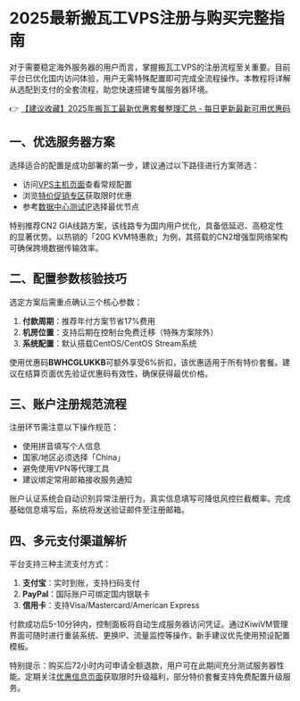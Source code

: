 # 2025最新搬瓦工VPS注册与购买完整指南

对于需要稳定海外服务器的用户而言，掌握搬瓦工VPS的注册流程至关重要。目前平台已优化国内访问体验，用户无需特殊配置即可完成全流程操作。本教程将详解从选配到支付的全套流程，助您快速搭建专属服务器环境。

👉 [【建议收藏】2025年搬瓦工最新优惠套餐整理汇总 - 每日更新最新可用优惠码](https://bit.ly/banwagon)

## 一、优选服务器方案
选择适合的配置是成功部署的第一步，建议通过以下路径进行方案筛选：
- 访问[VPS主机页面](https://bit.ly/banwagon)查看常规配置
- 浏览[特价促销专区](https://bit.ly/banwagon)获取限时优惠
- 参考[数据中心测试IP](https://bit.ly/banwagon)选择最优节点

特别推荐CN2 GIA线路方案，该线路专为国内用户优化，具备低延迟、高稳定性的显著优势。以热销的「20G KVM特惠款」为例，其搭载的CN2增强型网络架构可确保跨境数据传输效率。

## 二、配置参数核验技巧
选定方案后需重点确认三个核心参数：
1. **付款周期**：推荐年付方案节省17%费用
2. **机房位置**：支持后期在控制台免费迁移（特殊方案除外）
3. **系统配置**：默认搭载CentOS/CentOS Stream系统

使用优惠码**BWHCGLUKKB**可额外享受6%折扣，该优惠适用于所有特价套餐。建议在结算页面优先验证优惠码有效性，确保获得最优价格。

## 三、账户注册规范流程
注册环节需注意以下操作规范：
- 使用拼音填写个人信息
- 国家/地区必须选择「China」
- 避免使用VPN等代理工具
- 建议绑定常用邮箱接收服务通知

账户认证系统会自动识别异常注册行为，真实信息填写可降低风控拦截概率。完成基础信息填写后，系统将发送验证邮件至注册邮箱。

## 四、多元支付渠道解析
平台支持三种主流支付方式：
1. **支付宝**：实时到账，支持扫码支付
2. **PayPal**：国际账户可绑定国内银联卡
3. **信用卡**：支持Visa/Mastercard/American Express

付款成功后5-10分钟内，控制面板将自动生成服务器访问凭证。通过KiwiVM管理界面可随时进行重装系统、更换IP、流量监控等操作，新手建议优先使用预设配置模板。

特别提示：购买后72小时内可申请全额退款，用户可在此期间充分测试服务器性能。定期关注[优惠信息页面](https://bit.ly/banwagon)获取限时升级福利，部分特价套餐支持免费配置升级服务。